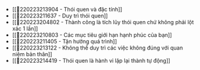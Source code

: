 - [[💬220223213904 - Thói quen và đặc tính]]
- [[💬220223211637 - Duy trì thói quen]]
- [[💬220223204802 - Thành công là tích lũy thói quen chứ không phải lột xác 1 lần]]
- [[💬220223210803 - Các mục tiêu giới hạn hạnh phúc của bạn]]
- [[💬220223211405 - Tận hưởng quá trình]]
- [[💬220223213122 - Không thể duy trì các việc không đúng với quan niệm bản thân]]
- [[💬220223214419 - Thói quen là hành vi lặp lại thành tự động]]
